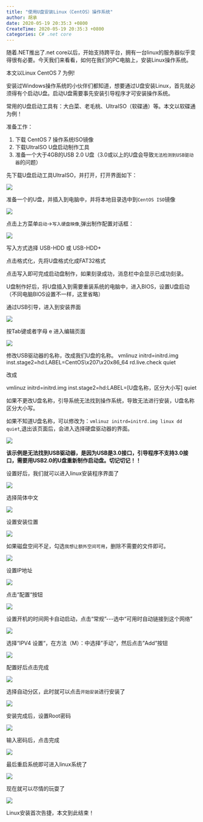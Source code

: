 ```yaml
---
title: "使用U盘安装Linux（CentOS）操作系统"
author: 胡承
date: 2020-05-19 20:35:3 +0800
CreateTime: 2020-05-19 20:35:3 +0800
categories: C# .net core
---
```


随着.NET推出了.net core以后，开始支持跨平台，拥有一台linux的服务器似乎变得很有必要。今天我们来看看，如何在我们的PC电脑上，安装Linux操作系统。

<!-- more -->
本文以Linux CentOS 7 为例!

安装过Windows操作系统的小伙伴们都知道，想要通过U盘安装Linux，首先就必须得有个启动U盘。启动U盘需要事先安装引导程序才可安装操作系统。

常用的U盘启动工具有：大白菜、老毛桃、UltraISO（软碟通）等。本文以软碟通为例！

准备工作：

1. 下载 CentOS 7 操作系统ISO镜像
1. 下载UltraISO U盘启动制作工具
1. 准备一个大于4GB的USB 2.0 U盘（3.0或以上的U盘会导致`无法检测到USB驱动器`的问题）

先下载U盘启动工具UltraISO，并打开，打开界面如下：

![](https://i.loli.net/2020/05/19/BzpdRbJFu67mwcG.jpg)

准备一个的U盘，并插入到电脑中，并将本地目录选中到`CentOS ISO`镜像

![](https://i.loli.net/2020/05/19/H4twc9xzG3fQdeN.jpg)

点击上方菜单`启动`->`写入硬盘映像`,弹出制作配置对话框：

![](https://i.loli.net/2020/05/19/yAKfCim9vxLWoDc.jpg)

写入方式选择 USB-HDD 或 USB-HDD+

点击格式化，先将U盘格式化成FAT32格式

点击写入即可完成启动盘制作，如果刻录成功，消息栏中会显示已成功刻录。

U盘制作好后，将U盘插入到需要重装系统的电脑中，进入BIOS，设置U盘启动（不同电脑BIOS设置不一样，这里省略）

通过USB引导，进入到安装界面

![](https://i.loli.net/2020/05/19/xWdJS4iIrkPKCQu.jpg)

按Tab键或者字母 e 进入编辑页面

![](https://i.loli.net/2020/05/19/UXuphPD16nejHdR.jpg)

修改USB驱动器的名称，改成我们U盘的名称。
vmlinuz initrd=initrd.img inst.stage2=hd:LABEL=CentOS\x207\x20x86_64 rd.live.check quiet

改成

vmlinuz initrd=initrd.img inst.stage2=hd:LABEL=[U盘名称，区分大小写] quiet

如果不更改U盘名称，引导系统无法找到操作系统，导致无法进行安装，U盘名称区分大小写。

如果不知道U盘名称，可以修改为：`vmlinuz initrd=initrd.img linux dd quiet`,退出该页面后，会进入选择硬盘驱动器的界面。

![](https://i.loli.net/2020/05/19/4ESxrbWIUzdKLMG.jpg)

**该示例是无法找到USB驱动器，是因为USB是3.0接口，引导程序不支持3.0接口，需要用USB2.0的U盘重新制作启动盘。切记切记！！**

设置好后，我们就可以进入linux安装程序界面了

![](https://i.loli.net/2020/05/19/6LiglJMEZDNkByr.jpg)

选择简体中文

![](https://i.loli.net/2020/05/19/rfsF4jJlbPwaYi8.jpg)

设置安装位置

![](https://i.loli.net/2020/05/19/n9fsKEwcaVFJYWq.jpg)

如果磁盘空间不足，勾选`我想让额外空间可用`，删除不需要的文件即可。

![](https://i.loli.net/2020/05/19/pVJd25OflioBvtr.jpg)

设置IP地址

![](https://i.loli.net/2020/05/19/CtdvYyXaclMkBqO.jpg)

点击“配置“按钮

![](https://i.loli.net/2020/05/19/q25NPVdny1AwusO.jpg)

设置开机的时间网卡自动启动，点击“常规”---选中“可用时自动链接到这个网络”

![](https://i.loli.net/2020/05/19/gikmFtYNlCuS6hb.jpg)

选择“IPV4 设置“，在方法（M）：中选择”手动“，然后点击”Add”按钮

![](https://i.loli.net/2020/05/19/2QdVa8u6HmkPETp.jpg)

配置好后点击完成

![](https://i.loli.net/2020/05/19/nCJXcPDpBoK7hru.jpg)

选择自动分区，此时就可以点击`开始安装`进行安装了

![](https://i.loli.net/2020/05/19/n6z8oewtGhs3OdL.jpg)

安装完成后，设置Root密码

![](https://i.loli.net/2020/05/19/gs2DnUBVAd4Pa75.jpg)

输入密码后，点击完成

![](https://i.loli.net/2020/05/19/bOcR3Bm9l4suxef.jpg)

最后重启系统即可进入linux系统了

![](https://i.loli.net/2020/05/19/3RevnJoVACspKEd.jpg)

现在就可以尽情的玩耍了

![](https://i.loli.net/2020/05/19/HRkQMAurT8YFEXK.jpg)


Linux安装首次告捷，本文到此结束！
